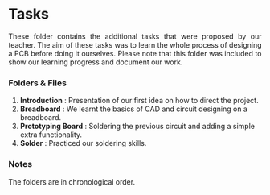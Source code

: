 # Tasks
<p align="justify">These folder contains the additional tasks that were proposed by our teacher. 
The aim of these tasks was to learn the whole process of designing a PCB before doing it ourselves.
Please note that this folder was included to show our learning progress and document our work.</p>

### Folders & Files
1. **Introduction** : Presentation of our first idea on how to direct the project.
2. **Breadboard** : We learnt the basics of CAD and circuit designing on a breadboard.
3. **Prototyping Board** : Soldering the previous circuit and adding a simple extra functionality.
4. **Solder** : Practiced our soldering skills.

### Notes
The folders are in chronological order.
